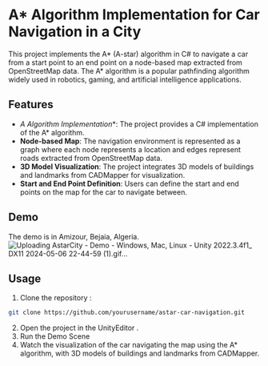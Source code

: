 # A* Algorithm Implementation for Car Navigation in a City

This project implements the A* (A-star) algorithm in C# to navigate a car from a start point to an end point on a node-based map extracted from OpenStreetMap data. The A* algorithm is a popular pathfinding algorithm widely used in robotics, gaming, and artificial intelligence applications.

## Features

- **A* Algorithm Implementation**: The project provides a C# implementation of the A* algorithm.
- **Node-based Map**: The navigation environment is represented as a graph where each node represents a location and edges represent roads extracted from OpenStreetMap data.
- **3D Model Visualization**: The project integrates 3D models of buildings and landmarks from CADMapper for visualization.
- **Start and End Point Definition**: Users can define the start and end points on the map for the car to navigate between.
## Demo
The demo is in Amizour, Bejaia, Algeria.
![Uploading AstarCity - Demo - Windows, Mac, Linux - Unity 2022.3.4f1_ _DX11_ 2024-05-06 22-44-59 (1).gif…]()

## Usage

1. Clone the repository :


```bash
git clone https://github.com/yourusername/astar-car-navigation.git
```
2. Open the project in the UnityEditor .
3. Run the Demo Scene
4. Watch the visualization of the car navigating the map using the A* algorithm, with 3D models of buildings and landmarks from CADMapper.
